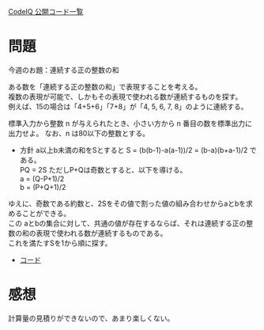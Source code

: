 [CodeIQ 公開コード一覧](../README.md)

# 問題
今週のお題：連続する正の整数の和

ある数を「連続する正の整数の和」で表現することを考える。  
複数の表現が可能で、しかもその表現で使われる数が連続するものを探す。  
例えば、15の場合は「4+5+6」「7+8」が「4, 5, 6, 7, 8」のように連続する。  

標準入力から整数 n が与えられたとき、小さい方から n 番目の数を標準出力に出力せよ。
なお、n は80以下の整数とする。


* 方針
a以上b未満の和をSとすると  S = (b(b-1)-a(a-1))/2 = (b-a)(b+a-1)/2 である。  
PQ = 2S ただしP+Qは奇数とすると、以下を導ける。  
a = (Q-P+1)/2  
b = (P+Q+1)/2  

ゆえに、奇数である約数と、2Sをその値で割った値の組み合わせからaとbを求めることができる。  
この aとbの集合に対して、共通の値が存在するならば、それは連続する正の整数の和の表現で使われる数が連続するものである。  
これを満たすSを1から順に探す。


- [コード](solve.py)

# 感想
計算量の見積りができないので、あまり楽しくない。  

